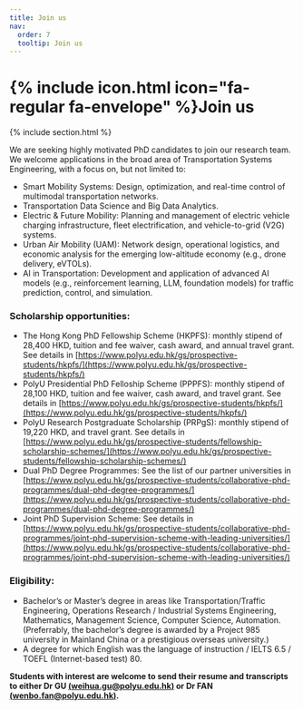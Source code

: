 ```yaml
---
title: Join us
nav:
  order: 7
  tooltip: Join us
---
```


# {% include icon.html icon="fa-regular fa-envelope" %}Join us

{% include section.html %}

We are seeking highly motivated PhD candidates to join our research team. We welcome applications in the broad area of Transportation Systems Engineering, with a focus on, but not limited to:
-	Smart Mobility Systems: Design, optimization, and real-time control of multimodal transportation networks.
-	Transportation Data Science and Big Data Analytics.
-	Electric & Future Mobility: Planning and management of electric vehicle charging infrastructure, fleet electrification, and vehicle-to-grid (V2G) systems.
-	Urban Air Mobility (UAM): Network design, operational logistics, and economic analysis for the emerging low-altitude economy (e.g., drone delivery, eVTOLs).
-	AI in Transportation: Development and application of advanced AI models (e.g., reinforcement learning, LLM, foundation models) for traffic prediction, control, and simulation.
### Scholarship opportunities:
-	The Hong Kong PhD Fellowship Scheme (HKPFS): monthly stipend of 28,400 HKD, tuition and fee waiver, cash award, and annual travel grant. See details in [https://www.polyu.edu.hk/gs/prospective-students/hkpfs/](https://www.polyu.edu.hk/gs/prospective-students/hkpfs/)
-	PolyU Presidential PhD Felloship Scheme (PPPFS): monthly stipend of 28,100 HKD, tuition and fee waiver, cash award, and travel grant. See details in [https://www.polyu.edu.hk/gs/prospective-students/hkpfs/](https://www.polyu.edu.hk/gs/prospective-students/hkpfs/) 
-	PolyU Research Postgraduate Scholarship (PRPgS): monthly stipend of 19,220 HKD, and travel grant. See details in [https://www.polyu.edu.hk/gs/prospective-students/fellowship-scholarship-schemes/](https://www.polyu.edu.hk/gs/prospective-students/fellowship-scholarship-schemes/) 
-	Dual PhD Degree Programmes: See the list of our partner universities in [https://www.polyu.edu.hk/gs/prospective-students/collaborative-phd-programmes/dual-phd-degree-programmes/](https://www.polyu.edu.hk/gs/prospective-students/collaborative-phd-programmes/dual-phd-degree-programmes/)
-	Joint PhD Supervision Scheme: See details in [https://www.polyu.edu.hk/gs/prospective-students/collaborative-phd-programmes/joint-phd-supervision-scheme-with-leading-universities/](https://www.polyu.edu.hk/gs/prospective-students/collaborative-phd-programmes/joint-phd-supervision-scheme-with-leading-universities/) 

### Eligibility:
-	Bachelor’s or Master’s degree in areas like Transportation/Traffic Engineering, Operations Research / Industrial Systems Engineering, Mathematics, Management Science, Computer Science, Automation. (Preferrably, the bachelor’s degree is awarded by a Project 985 university in Mainland China or a prestigious overseas university.)
-	A degree for which English was the language of instruction / IELTS 6.5 / TOEFL (Internet-based test) 80.

**Students with interest are welcome to send their resume and transcripts to either Dr GU [(weihua.gu@polyu.edu.hk)](weihua.gu@polyu.edu.hk) or Dr FAN [(wenbo.fan@polyu.edu.hk)](wenbo.fan@polyu.edu.hk).**


